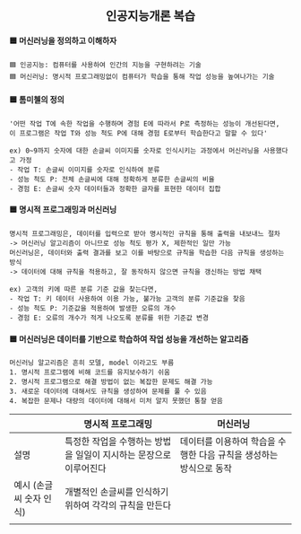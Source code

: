 <div align="center">
  <h2>인공지능개론 복습</h2>
</div align="center"> 
  
#### 🟦 머신러닝을 정의하고 이해하자
```
🟦 인공지능: 컴퓨터를 사용하여 인간의 지능을 구현하려는 기술
🟦 머신러닝: 명시적 프로그래밍없이 컴퓨터가 학습을 통해 작업 성능을 높여나가는 기술
```
#### 🟦 톰미첼의 정의
```
'어떤 작업 T에 속한 작업을 수행하며 경험 E에 따라서 P로 측정하는 성능이 개선된다면,
이 프로그램은 작업 T와 성능 척도 P에 대해 경험 E로부터 학습한다고 말할 수 있다'
```
```
ex) 0~9까지 숫자에 대한 손글씨 이미지를 숫자로 인식시키는 과정에서 머신러닝을 사용했다고 가정
- 작업 T: 손글씨 이미지를 숫자로 인식하여 분류
- 성능 척도 P: 전체 손글씨에 대해 정확하게 분류한 손글씨의 비율
- 경험 E: 손글씨 숫자 데이터들과 정확한 글자를 표현한 데이터 집합 
```
#### 🟦 명시적 프로그래밍과 머신러닝
```
명시적 프로그래밍은, 데이터를 입력으로 받아 명시적인 규칙을 통해 출력을 내보내느 절차
-> 머신러닝 알고리즘이 아니므로 성능 척도 평가 X, 제한적인 일만 가능
머신러닝은, 데이터와 출력 결과를 보고 이를 바탕으로 규칙을 학습한 다음 규칙을 생성하는 방식
-> 데이터에 대해 규칙을 적용하고, 잘 동작하지 않으면 규칙을 갱신하는 방법 채택
```
```
ex) 고객의 키에 따른 분류 기준 값을 찾는다면,
- 작업 T: 키 데이터 사용하여 이용 가능, 불가능 고객의 분류 기준값을 찾음
- 성능 척도 P: 기준값을 적용하여 발생한 오류의 개수
- 경험 E: 오류의 개수가 적게 나오도록 분류를 위한 기준값 변경 
```
#### 🟦 머신러닝은 데이터를 기반으로 학습하여 작업 성능을 개선하는 알고리즘 
```
머신러닝 알고리즘은 흔히 모델, model 이라고도 부름
1. 명시적 프로그램에 비해 코드를 유지보수하기 쉬움
2. 명시적 프로그램으로 해결 방법이 없는 복잡한 문제도 해결 가능
3. 새로운 데이터에 대해서도 규칙을 생성하여 문제를 풀 수 있음
4. 복잡한 문제나 대량의 데이터에 대해서 미처 알지 못했던 통찰 얻음 
```
||명시적 프로그래밍|머신러닝|
|---------------------|-------|---------|
|설명|특정한 작업을 수행하는 방법을 일일이 지시하는 문장으로 이루어진다|데이터를 이용하여 학습을 수행한 다음 규칙을 생성하는 방식으로 동작|
|예시 (손글씨 숫자 인식)|개별적인 손글씨를 인식하기 위하여 각각의 규칙을 만든다||
||||
